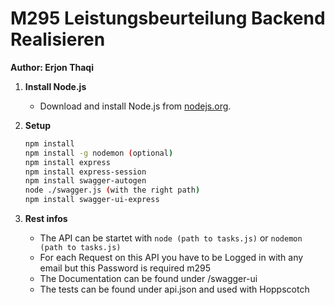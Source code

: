 # M295 Leistungsbeurteilung Backend Realisieren

**Author: Erjon Thaqi**

1. **Install Node.js**
   - Download and install Node.js from [nodejs.org](https://nodejs.org/en).

2. **Setup**
   ```sh
   npm install
   npm install -g nodemon (optional)
   npm install express
   npm install express-session
   npm install swagger-autogen
   node ./swagger.js (with the right path)
   npm install swagger-ui-express 
3. **Rest infos**
   - The API can be startet with `node (path to tasks.js)` or `nodemon (path to tasks.js)`
   - For each Request on this API you have to be Logged in with any email but this Password is required m295 
   - The Documentation can be found under /swagger-ui
   - The tests can be found under api.json and used with Hoppscotch